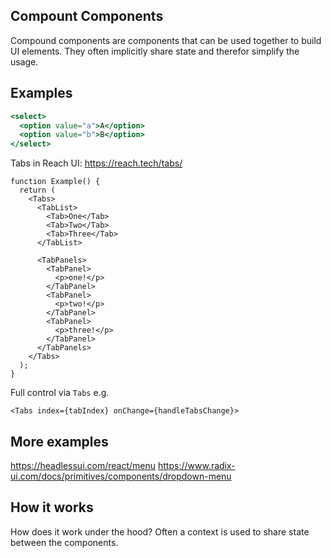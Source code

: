 ## Compount Components

Compound components are components that can be used together to build UI elements. They often implicitly share state and therefor simplify the usage.

## Examples

```jsx
<select>
  <option value="a">A</option>
  <option value="b">B</option>
</select>
```

Tabs in Reach UI: https://reach.tech/tabs/

```tsx
function Example() {
  return (
    <Tabs>
      <TabList>
        <Tab>One</Tab>
        <Tab>Two</Tab>
        <Tab>Three</Tab>
      </TabList>

      <TabPanels>
        <TabPanel>
          <p>one!</p>
        </TabPanel>
        <TabPanel>
          <p>two!</p>
        </TabPanel>
        <TabPanel>
          <p>three!</p>
        </TabPanel>
      </TabPanels>
    </Tabs>
  );
}
```

Full control via `Tabs` e.g.

```tsx
<Tabs index={tabIndex} onChange={handleTabsChange}>
```

## More examples

https://headlessui.com/react/menu
https://www.radix-ui.com/docs/primitives/components/dropdown-menu

## How it works

How does it work under the hood? Often a context is used to share state between the components.
